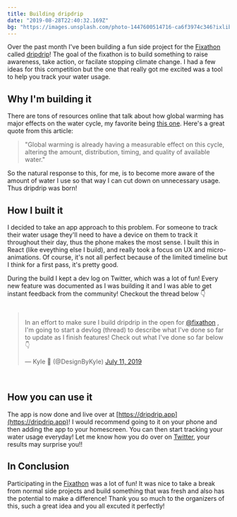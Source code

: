 ```yaml
---
title: Building dripdrip
date: "2019-08-28T22:40:32.169Z"
bg: "https://images.unsplash.com/photo-1447600514716-ca6f3974c346?ixlib=rb-1.2.1&ixid=eyJhcHBfaWQiOjEyMDd9&auto=format&fit=crop&w=1950&q=80"
---
```


Over the past month I've been building a fun side project for the [Fixathon](https://fixathon.io) called [dripdrip](https://dripdrip.app)! The goal of the fixathon is to build something to raise awareness, take action, or facilate stopping climate change. I had a few ideas for this competition but the one that really got me excited was a tool to help you track your water usage.

## Why I'm building it

There are tons of resources online that talk about how global warming has major effects on the water cycle, my favorite being [this one](https://www.ucsusa.org/global-warming/science-and-impacts/impacts/water-and-climate-change.html). Here's a great quote from this article:

> "Global warming is already having a measurable effect on this cycle, altering the amount, distribution, timing, and quality of available water."

So the natural response to this, for me, is to become more aware of the amount of water I use so that way I can cut down on unnecessary usage. Thus dripdrip was born!

## How I built it

I decided to take an app approach to this problem. For someone to track their water usage they'll need to have a device on them to track it throughout their day, thus the phone makes the most sense. I built this in React (like eveything else I build), and really took a focus on UX and micro-animations. Of course, it's not all perfect because of the limited timeline but I think for a first pass, it's pretty good.

During the build I kept a dev log on Twitter, which was a lot of fun! Every new feature was documented as I was building it and I was able to get instant feedback from the community! Checkout the thread below 👇

<div style="display: flex; justify-content: center; width: 100%;">
<blockquote class="twitter-tweet"><p lang="en" dir="ltr">In an effort to make sure I build dripdrip in the open for <a href="https://twitter.com/fixathon?ref_src=twsrc%5Etfw">@fixathon</a> , I&#39;m going to start a devlog (thread) to describe what I&#39;ve done so far to update as I finish features! Check out what I&#39;ve done so far below 👇</p>&mdash; Kyle 🤙 (@DesignByKyle) <a href="https://twitter.com/DesignByKyle/status/1149123809267634176?ref_src=twsrc%5Etfw">July 11, 2019</a></blockquote>
</div>
<br/>

## How you can use it
The app is now done and live over at [https://dripdrip.app](https://dripdrip.app)! I would recommend going to it on your phone and then adding the app to your homescreen. You can then start tracking your water usage everyday! Let me know how you do over on [Twitter](https://twitter.com/designbykyle), your results may surprise you!!

## In Conclusion
Participating in the [Fixathon](https://fixathon.io) was a lot of fun! It was nice to take a break from normal side projects and build something that was fresh and also has the potential to make a difference! Thank you so much to the organizers of this, such a great idea and you all excuted it perfectly! 

